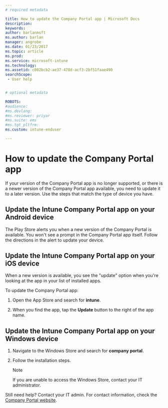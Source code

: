 ```yaml
---
# required metadata

title: How to update the Company Portal app | Microsoft Docs
description:
keywords:
author: barlanmsftms.author: barlan
manager: angrobe
ms.date: 01/23/2017
ms.topic: article
ms.prod:
ms.service: microsoft-intune
ms.technology:
ms.assetid: c002bcb2-ae37-478d-acf3-2bf51faae490searchScope: - User help


# optional metadata

ROBOTS:  
#audience:
#ms.devlang:
#ms.reviewer: priyar
#ms.suite: ems
#ms.tgt_pltfrm:
ms.custom: intune-enduser

---
```


# How to update the Company Portal app

If your version of the Company Portal app is no longer supported, or there is a newer version of the Company Portal app available, you need to update it to a later version. Use the steps  that match the type of device you have.

## Update the Intune Company Portal app on your Android device

The Play Store alerts you when a new version of the Company Portal is available. You won't see a prompt in the Company Portal app itself. Follow the directions in the alert to update your device.

## Update the Intune Company Portal app on your iOS device

When a new version is available, you see the "update" option when you're looking at the app in your list of installed apps.  

To update the Company Portal app:

1. Open the App Store and search for **intune**.

2. When you find the app, tap the **Update** button to the right of the app name.

## Update the Intune Company Portal app on your Windows device

1.  Navigate to the Windows Store and search for **company portal**.

2.  Follow the installation steps.

    > [!NOTE]
    > If you are unable to access the Windows Store, contact your IT administrator.


Still need help? Contact your IT admin. For contact information, check the [Company Portal website](http://portal.manage.microsoft.com).
